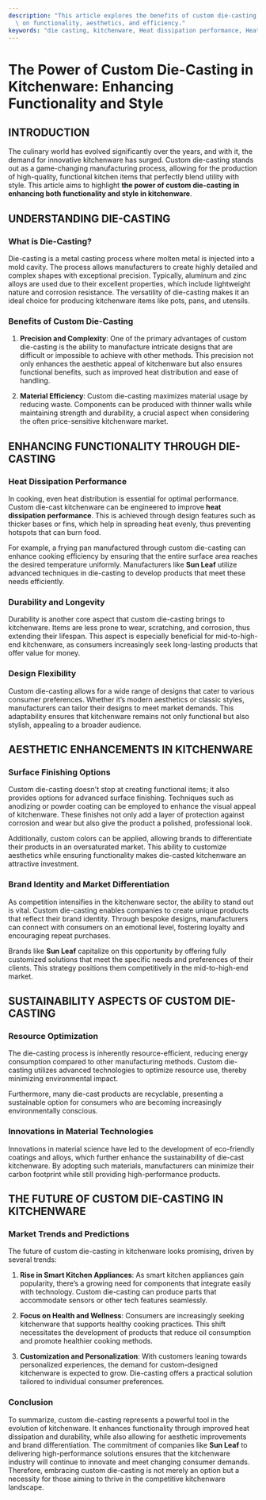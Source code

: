 ```yaml
---
description: "This article explores the benefits of custom die-casting in kitchenware, focusing\
  \ on functionality, aesthetics, and efficiency."
keywords: "die casting, kitchenware, Heat dissipation performance, Heat dissipation system"
---
```

# The Power of Custom Die-Casting in Kitchenware: Enhancing Functionality and Style

## INTRODUCTION

The culinary world has evolved significantly over the years, and with it, the demand for innovative kitchenware has surged. Custom die-casting stands out as a game-changing manufacturing process, allowing for the production of high-quality, functional kitchen items that perfectly blend utility with style. This article aims to highlight **the power of custom die-casting in enhancing both functionality and style in kitchenware**. 

## UNDERSTANDING DIE-CASTING

### What is Die-Casting?

Die-casting is a metal casting process where molten metal is injected into a mold cavity. The process allows manufacturers to create highly detailed and complex shapes with exceptional precision. Typically, aluminum and zinc alloys are used due to their excellent properties, which include lightweight nature and corrosion resistance. The versatility of die-casting makes it an ideal choice for producing kitchenware items like pots, pans, and utensils.

### Benefits of Custom Die-Casting

1. **Precision and Complexity**: One of the primary advantages of custom die-casting is the ability to manufacture intricate designs that are difficult or impossible to achieve with other methods. This precision not only enhances the aesthetic appeal of kitchenware but also ensures functional benefits, such as improved heat distribution and ease of handling.

2. **Material Efficiency**: Custom die-casting maximizes material usage by reducing waste. Components can be produced with thinner walls while maintaining strength and durability, a crucial aspect when considering the often price-sensitive kitchenware market.

## ENHANCING FUNCTIONALITY THROUGH DIE-CASTING

### Heat Dissipation Performance

In cooking, even heat distribution is essential for optimal performance. Custom die-cast kitchenware can be engineered to improve **heat dissipation performance**. This is achieved through design features such as thicker bases or fins, which help in spreading heat evenly, thus preventing hotspots that can burn food. 

For example, a frying pan manufactured through custom die-casting can enhance cooking efficiency by ensuring that the entire surface area reaches the desired temperature uniformly. Manufacturers like **Sun Leaf** utilize advanced techniques in die-casting to develop products that meet these needs efficiently.

### Durability and Longevity

Durability is another core aspect that custom die-casting brings to kitchenware. Items are less prone to wear, scratching, and corrosion, thus extending their lifespan. This aspect is especially beneficial for mid-to-high-end kitchenware, as consumers increasingly seek long-lasting products that offer value for money. 

### Design Flexibility

Custom die-casting allows for a wide range of designs that cater to various consumer preferences. Whether it’s modern aesthetics or classic styles, manufacturers can tailor their designs to meet market demands. This adaptability ensures that kitchenware remains not only functional but also stylish, appealing to a broader audience.

## AESTHETIC ENHANCEMENTS IN KITCHENWARE

### Surface Finishing Options

Custom die-casting doesn't stop at creating functional items; it also provides options for advanced surface finishing. Techniques such as anodizing or powder coating can be employed to enhance the visual appeal of kitchenware. These finishes not only add a layer of protection against corrosion and wear but also give the product a polished, professional look.

Additionally, custom colors can be applied, allowing brands to differentiate their products in an oversaturated market. This ability to customize aesthetics while ensuring functionality makes die-casted kitchenware an attractive investment.

### Brand Identity and Market Differentiation

As competition intensifies in the kitchenware sector, the ability to stand out is vital. Custom die-casting enables companies to create unique products that reflect their brand identity. Through bespoke designs, manufacturers can connect with consumers on an emotional level, fostering loyalty and encouraging repeat purchases.

Brands like **Sun Leaf** capitalize on this opportunity by offering fully customized solutions that meet the specific needs and preferences of their clients. This strategy positions them competitively in the mid-to-high-end market.

## SUSTAINABILITY ASPECTS OF CUSTOM DIE-CASTING

### Resource Optimization

The die-casting process is inherently resource-efficient, reducing energy consumption compared to other manufacturing methods. Custom die-casting utilizes advanced technologies to optimize resource use, thereby minimizing environmental impact.

Furthermore, many die-cast products are recyclable, presenting a sustainable option for consumers who are becoming increasingly environmentally conscious.

### Innovations in Material Technologies

Innovations in material science have led to the development of eco-friendly coatings and alloys, which further enhance the sustainability of die-cast kitchenware. By adopting such materials, manufacturers can minimize their carbon footprint while still providing high-performance products.

## THE FUTURE OF CUSTOM DIE-CASTING IN KITCHENWARE

### Market Trends and Predictions

The future of custom die-casting in kitchenware looks promising, driven by several trends:

1. **Rise in Smart Kitchen Appliances**: As smart kitchen appliances gain popularity, there’s a growing need for components that integrate easily with technology. Custom die-casting can produce parts that accommodate sensors or other tech features seamlessly.

2. **Focus on Health and Wellness**: Consumers are increasingly seeking kitchenware that supports healthy cooking practices. This shift necessitates the development of products that reduce oil consumption and promote healthier cooking methods. 

3. **Customization and Personalization**: With customers leaning towards personalized experiences, the demand for custom-designed kitchenware is expected to grow. Die-casting offers a practical solution tailored to individual consumer preferences.

### Conclusion

To summarize, custom die-casting represents a powerful tool in the evolution of kitchenware. It enhances functionality through improved heat dissipation and durability, while also allowing for aesthetic improvements and brand differentiation. The commitment of companies like **Sun Leaf** to delivering high-performance solutions ensures that the kitchenware industry will continue to innovate and meet changing consumer demands. Therefore, embracing custom die-casting is not merely an option but a necessity for those aiming to thrive in the competitive kitchenware landscape.
